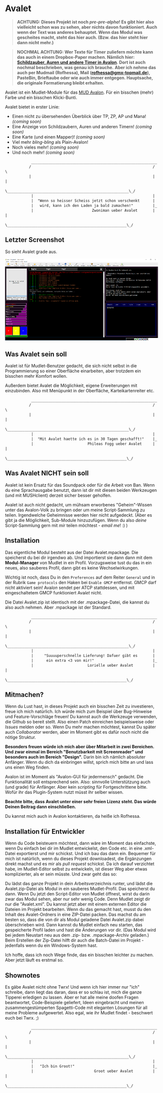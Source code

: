 # Avalet

> **ACHTUNG: Dieses Projekt ist noch *pre-pre-alpha*! Es gibt hier also vielleicht schon was zu sehen, aber nichts davon funktioniert. Auch wenn der Text was anderes behauptet. Wenn das Modul was gescheites macht, steht das hier auch. (Bzw. das hier steht hier dann nicht mehr.)**

> **NOCHMAL ACHTUNG: Wer Texte für Timer zuliefern möchte kann das auch in einem Dropbox-Paper machen. Nämlich hier: [Schildzauber, Auren und andere Timer in Avalon](https://paper.dropbox.com/doc/Schilde-Auren-und-andere-Timer-in-Avalon--AwzQroKtD73zHn6jNa2GIFiWAQ-1yKShCfqPZ6b21iU5vWO4). Dort ist auch nochmal beschrieben, was genau ich brauche.**
> **Aber ich nehme das auch per Mudmail (Rofhessa), Mail (rofhessa@gmx-topmail.de), PasteBin, Brieftaube oder wie auch immer entgegen. Hauptsache, die originale Formatierung bleibt erhalten.**

Avalet ist ein Mudlet-Module für das [MUD Avalon](https://avalon.mud.de/). Für ein bisschen (mehr) Farbe und ein bisschen Klicki-Bunti.

Avalet bietet in erster Linie:
- Einen nicht zu übersehenden Überblick über TP, ZP, AP und Mana!*(coming soon)*
- Eine Anzeige von Schildzaubern, Auren und anderen Timern! *(coming soon)*
- Eine Karte (und einen Mapper)! *(coming soon)*
- Viel mehr *bling-bling* als Plain-Avalon!
- Noch vieles mehr! *(coming soon)*
- Und noch mehr! *(coming soon)*

```
            __________________________________________________________
           /                                                        / \
           |                                                        | |
           \________________________________________________________\_/
            |                                                       |
            |  "Wenn so heisser Scheiss jetzt schon verschenkt      |
            |   wird, kann ich den Laden ja bald zumachen!"         |_
            |                           Zwoniman ueber Avalet       | |
            \_______________________________________________________\_/

```

## Letzter Screenshot

So sieht Avalet grade aus.

![letzter Screenshot](latest_screenshot.png)

## Was Avalet sein soll

Avalet ist für Mudlet-Benutzer gedacht, die sich nicht selbst in die Programmierung so einer Oberfläche einarbeiten, aber trotzdem ein bisschen mehr Komfort wollen.

Außerdem bietet Avalet die Möglichkeit, eigene Erweiterungen mit einzubinden. Also mit Menüpunkt in der Oberfläche, Karteikartenreiter etc.

```
            __________________________________________________________
           /                                                        / \
           |                                                        | |
           \________________________________________________________\_/
            |                                                       |
            |  "Mit Avalet haette ich es in 30 Tagen geschafft!"    |_
            |                         Phileas Fogg ueber Avalet     | |
            \_______________________________________________________\_/

```

## Was Avalet NICHT sein soll

Avalet ist kein Ersatz für das Soundpack oder für die Arbeit von Ban. Wenn du eine Sprachausgabe benutzt, dann ist dir mit diesen beiden Werkzeugen (und mit MUSHclient) derzeit sicher besser geholfen.

Avalet ist auch nicht gedacht, um mühsam erworbenes "Geheim"-Wissen unter das Avalon-Volk zu bringen oder um meine Script-Sammlung zu teilen. Irgendwelche Geheimnisse werden hier nicht aufgedeckt. (Aber es gibt ja die Möglichkeit, Sub-Module hinzuzufügen. Wenn du also *deine* Script-Sammlung gern mit *mir* teilen möchtest - *email me*! :) )

## Installation

Das eigentliche Modul besteht aus der Datei Avalet.mpackage. Die speicherst du bei dir irgendwo ab. Und importierst sie dann dann mit dem **Modul-Manager** von Mudlet in ein Profil. Vorzugsweise tust du das in ein neues, also sauberes Profil, dann gibt es keine Wechselwirkungen.

Wichtig ist noch, dass Du in den `Preferences` auf dem Reiter `General` und in der Rubrik `Game protocols` den Haken bei `Enable GMCP` entfernst. GMCP darf nicht aktiviert sein! Ava*lon* sendet per ATCP stattdessen, und mit eingeschaltetem GMCP funktioniert Ava*let* nicht.

Die Datei Avalet.zip ist identisch mit der .mpackage-Datei, die kannst du also auch nehmen. Aber .mpackage ist der Standard.

```
            __________________________________________________________
           /                                                        / \
           |                                                        | |
           \________________________________________________________\_/
            |                                                       |
            |     "Suuuuperschnelle Lieferung! Dafuer gibt es       |
            |      ein extra <3 von mir!"                           |_
            |                         Lorielle ueber Avalet         | |
            \_______________________________________________________\_/

```
## Mitmachen?

Wenn du Lust hast, in dieses Projekt auch ein bisschen Zeit zu investieren, freue ich mich natürlich. Ich würde mich zum Beispiel über Bug-Hinweise und Feature-Vorschläge freuen! Du kannst auch die Werkzeuge verwenden, die Github so bereit stellt. Also einen Patch einreichen beispielsweise oder *Issues* melden oder so. Wenn Du mehr machen möchtest, kannst Du später auch *Collaborator* werden, aber im Moment gibt es dafür noch nicht die nötige Struktur.

**Besonders freuen würde ich mich aber über Mitarbeit in zwei Bereichen. Und zwar einmal im Bereich "Benutzbarkeit mit Screenreader" und besonders auch im Bereich "Design".** Darin bin ich nämlich absoluter Anfänger. Wenn du dich da einbringen willst, sprich mich bitte an und lass uns einen Weg finden.

Avalon ist im Moment als "Avalon-GUI für jedermensch" gedacht. Die Funktionalität soll entsprechend sein. Also: sinnvolle Unterstützung auch (und grade) für Anfänger. Aber kein *scripting* für Fortgeschrittene bitte. Wofür ihr das Plugin-System nutzt müsst ihr selber wissen.

**Beachte bitte, dass Avalet unter einer sehr freien Lizenz steht. Das würde Deinen Beitrag dann einschließen.**

Du kannst mich auch in Avalon kontaktieren, da heiße ich Rofhessa.

## Installation für Entwickler

Wenn du Code beisteuern möchtest, dann wäre im Moment das einfachste, wenn Du einfach bei dir im Mudlet entwickelst, den Code etc. in eine .xml-Datei exportierst und mir schickst. Und ich bau das dann ein. Bequemer für mich ist natürlich, wenn du dieses Projekt downloadest, die Ergänzungen direkt machst und es mir als *pull request* schickst. Da ich darauf verzichtet habe, im Mudlet-Editor selbst zu entwickeln, ist dieser Weg aber etwas komplizierter, als er sein müsste. Und zwar geht das so:

Du lädst das ganze Projekt in dein Arbeitsverzeichnis runter, und lädst die Avalet.zip-Datei als Modul in ein sauberes Mudlet-Profil. Das speicherst du dann. Wenn Du jetzt den Script-Editor von Mudlet öffnest, wirst du darin zwar das Modul sehen, aber nur sehr wenig Code. Denn Mudlet zeigt dir nur die "Avalet.xml". Du kannst jetzt aber mit einem externen Editor die Dateien im Projekt bearbeiten. Wenn du das gemacht hast, musst du den Inhalt des Avalet-Ordners in eine ZIP-Datei packen. Das machst du am besten so, dass die von dir als Modul geladene Datei Avalet.zip dabei überschrieben wird. Dann kannst du Mudlet einfach neu starten, das gespeicherte Profil laden und hast die Änderungen vor dir. (Das Modul wird bei jedem Neustart neu aus dem .zip- bzw. .mpackage-Archiv geladen.) Beim Erstellen der Zip-Datei hilft dir auch die Batch-Datei im Projekt - jedenfalls wenn du ein Windows-System hast.

Ich hoffe, dass ich noch Wege finde, das ein bisschen leichter zu machen. Aber jetzt läuft es erstmal so.

## Shownotes

Es gäbe Avalet nicht ohne Twrx! Und wenn ich hier immer nur "ich" schreibe, dann liegt das daran, dass er so schlau ist, mich die ganze Tipperei erledigen zu lassen. Aber er hat alle meine doofen Fragen beantwortet, Code-Beispiele geliefert, Ideen eingebracht und meinen zusammengestümperten Spagetti-Code mit eleganten Lösungen für all meine Probleme aufgewertet. Also egal, wie ihr Mudlet findet - beschwert euch bei Twrx. ;)

```
            __________________________________________________________
           /                                                        / \
           |                                                        | |
           \________________________________________________________\_/
            |                                                       |
            |   "Ich bin Groot!"                                    |_
            |                            Groot ueber Avalet         | |
            \_______________________________________________________\_/

```
